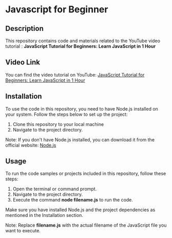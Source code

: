 # Javascript for Beginner 

## Description

This repository contains code and materials related to the YouTube video tutorial : **JavaScript Tutorial for Beginners: Learn JavaScript in 1 Hour**

## Video Link

You can find the video tutorial on YouTube: [JavaScript Tutorial for Beginners: Learn JavaScript in 1 Hour](https://www.youtube.com/watch?v=W6NZfCO5SIk)  

## Installation
To use the code in this repository, you need to have Node.js installed on your system. Follow the steps below to set up the project:

1. Clone this repository to your local machine  
2. Navigate to the project directory.

Note: If you don't have Node.js installed, you can download it from the official website: [Node.js](https://nodejs.org/en/download)

## Usage
To run the code samples or projects included in this repository, follow these steps:

1. Open the terminal or command prompt.
2. Navigate to the project directory.
3. Execute the command **node filename.js** to run the code.  

Make sure you have installed Node.js and the project dependencies as mentioned in the Installation section.

Note: Replace **filename.js** with the actual filename of the JavaScript file you want to execute.
